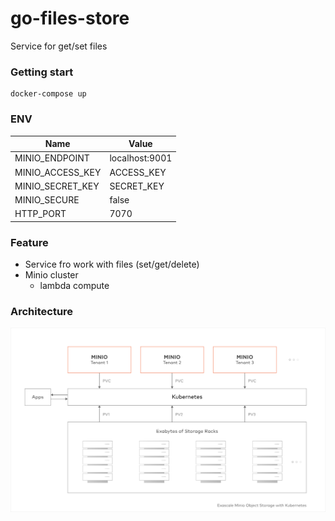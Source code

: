# go-files-store
Service for get/set files

### Getting start

```
docker-compose up
```

### ENV

| Name                | Value                            |
|---------------------|----------------------------------|
| MINIO_ENDPOINT      | localhost:9001                   |
| MINIO_ACCESS_KEY    | ACCESS_KEY                       |
| MINIO_SECRET_KEY    | SECRET_KEY                       |
| MINIO_SECURE        | false                            |
| HTTP_PORT           | 7070                             |

### Feature

- Service fro work with files (set/get/delete)
- Minio cluster
  - lambda compute

### Architecture

![architecture](./docs/kubernetes.svg)
